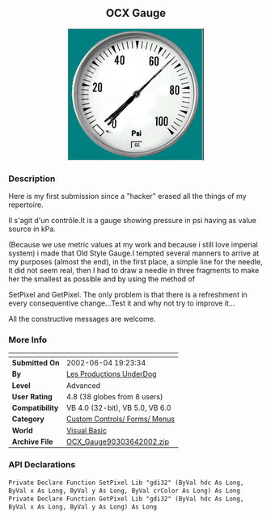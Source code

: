 ﻿<div align="center">

## OCX Gauge

<img src="PIC2002641934577704.gif">
</div>

### Description

Here is my first submission since a "hacker" erased all the things of my repertoire.

Il s'agit d'un contrôle.It is a gauge showing pressure in psi having as value source in kPa.

(Because we use metric values at my work and because i still love imperial system) i made that Old Style Gauge.I tempted several manners to arrive at my purposes (almost the end), in the first place, a simple line for the needle, it did not seem real, then I had to draw a needle in three fragments to make her the smallest as possible and by using the method of

SetPixel and GetPixel. The only problem is that there is a refreshment in every consequentive change...Test it and why not try to improve it...

All the constructive messages are welcome.
 
### More Info
 


<span>             |<span>
---                |---
**Submitted On**   |2002-06-04 19:23:34
**By**             |[Les Productions UnderDog](https://github.com/Planet-Source-Code/PSCIndex/blob/master/ByAuthor/les-productions-underdog.md)
**Level**          |Advanced
**User Rating**    |4.8 (38 globes from 8 users)
**Compatibility**  |VB 4\.0 \(32\-bit\), VB 5\.0, VB 6\.0
**Category**       |[Custom Controls/ Forms/  Menus](https://github.com/Planet-Source-Code/PSCIndex/blob/master/ByCategory/custom-controls-forms-menus__1-4.md)
**World**          |[Visual Basic](https://github.com/Planet-Source-Code/PSCIndex/blob/master/ByWorld/visual-basic.md)
**Archive File**   |[OCX\_Gauge90303642002\.zip](https://github.com/Planet-Source-Code/les-productions-underdog-ocx-gauge__1-35478/archive/master.zip)

### API Declarations

```
Private Declare Function SetPixel Lib "gdi32" (ByVal hdc As Long, ByVal x As Long, ByVal y As Long, ByVal crColor As Long) As Long
Private Declare Function GetPixel Lib "gdi32" (ByVal hdc As Long, ByVal x As Long, ByVal y As Long) As Long
```





